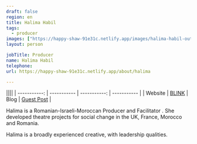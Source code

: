 ```yaml
---
draft: false
region: en
title: Halima Habil
tags:
  - producer
images: ["https://happy-shaw-91e31c.netlify.app/images/halima-habil-outside.webp"]
layout: person

jobTitle: Producer
name: Halima Habil
telephone:
url: https://happy-shaw-91e31c.netlify.app/about/halima

---
```


||||
| -----------: | ----------- | -----------: | ----------- |
| Website | [BLINK](http://www.blinkdancetheatre.org/pull-up/) | Blog | [Guest Post](https://www.anewdirection.org.uk/blog/keeping-creative-at-home-how-to-create-your-own-clown-show) |

<!--Romanian lang: [Album Launch](https://fabricadepensule.ro/events/four-corners-pull-up-album-launch/) -->

<!--Not sure this is the same Producer: https://www.calvertjournal.com/articles/show/6024/nu-martisor-contemporary-romanian-design-in-london
-->

Halima is a Romanian-Israeli-Moroccan Producer and Facilitator <!-- and clown -->.
She developed theatre projects for social change in the UK, France, Morocco and Romania.

Halima is a broadly experienced creative, with leadership qualities.

<!--She is also a co-founder of the organisation [In-Play](#), which uses play to string-figure connections between people.
-->

<!--What else does our audience want to know?:
- what exactly does she do for CWB?
- achievements, reach, awards, video or example posts
- trusted endosements-->
